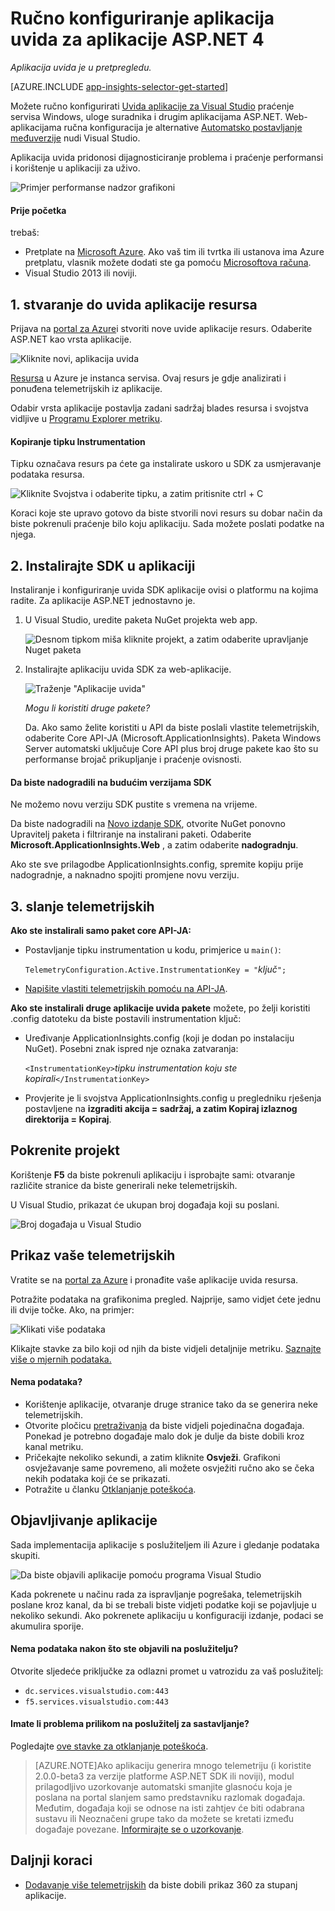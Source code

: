<properties
    pageTitle="Aplikacijske usluge uvida za Windows i uloge suradnika | Microsoft Azure"
    description="Ručno dodavanje uvida SDK aplikacije ASP.NET aplikacija radi analize korištenja, dostupnost i performanse."
    services="application-insights"
    documentationCenter=".net"
    authors="alancameronwills"
    manager="douge"/>

<tags
    ms.service="application-insights"
    ms.workload="tbd"
    ms.tgt_pltfrm="ibiza"
    ms.devlang="na"
    ms.topic="get-started-article"
    ms.date="08/30/2016"
    ms.author="awills"/>


# <a name="manually-configure-application-insights-for-aspnet-4-applications"></a>Ručno konfiguriranje aplikacija uvida za aplikacije ASP.NET 4

*Aplikacija uvida je u pretpregledu.*

[AZURE.INCLUDE [app-insights-selector-get-started](../../includes/app-insights-selector-get-started.md)]

Možete ručno konfigurirati [Uvida aplikacije za Visual Studio](app-insights-overview.md) praćenje servisa Windows, uloge suradnika i drugim aplikacijama ASP.NET. Web-aplikacijama ručna konfiguracija je alternative [Automatsko postavljanje međuverzije](app-insights-asp-net.md) nudi Visual Studio.

Aplikacija uvida pridonosi dijagnosticiranje problema i praćenje performansi i korištenje u aplikaciji za uživo.

![Primjer performanse nadzor grafikoni](./media/app-insights-windows-services/10-perf.png)


#### <a name="before-you-start"></a>Prije početka

trebaš:

* Pretplate na [Microsoft Azure](http://azure.com). Ako vaš tim ili tvrtka ili ustanova ima Azure pretplatu, vlasnik možete dodati ste ga pomoću [Microsoftova računa](http://live.com).
* Visual Studio 2013 ili noviji.



## <a name="add"></a>1. stvaranje do uvida aplikacije resursa

Prijava na [portal za Azure](https://portal.azure.com/)i stvoriti nove uvide aplikacije resurs. Odaberite ASP.NET kao vrsta aplikacije.

![Kliknite novi, aplikacija uvida](./media/app-insights-windows-services/01-new-asp.png)

[Resursa](app-insights-resources-roles-access-control.md) u Azure je instanca servisa. Ovaj resurs je gdje analizirati i ponuđena telemetrijskih iz aplikacije.

Odabir vrsta aplikacije postavlja zadani sadržaj blades resursa i svojstva vidljive u [Programu Explorer metriku](app-insights-metrics-explorer.md).

#### <a name="copy-the-instrumentation-key"></a>Kopiranje tipku Instrumentation

Tipku označava resurs pa ćete ga instalirate uskoro u SDK za usmjeravanje podataka resursa.

![Kliknite Svojstva i odaberite tipku, a zatim pritisnite ctrl + C](./media/app-insights-windows-services/02-props-asp.png)

Koraci koje ste upravo gotovo da biste stvorili novi resurs su dobar način da biste pokrenuli praćenje bilo koju aplikaciju. Sada možete poslati podatke na njega.

## <a name="sdk"></a>2. Instalirajte SDK u aplikaciji

Instaliranje i konfiguriranje uvida SDK aplikacije ovisi o platformu na kojima radite. Za aplikacije ASP.NET jednostavno je.

1. U Visual Studio, uredite paketa NuGet projekta web app.

    ![Desnom tipkom miša kliknite projekt, a zatim odaberite upravljanje Nuget paketa](./media/app-insights-windows-services/03-nuget.png)

2. Instalirajte aplikaciju uvida SDK za web-aplikacije.

    ![Traženje "Aplikacije uvida"](./media/app-insights-windows-services/04-ai-nuget.png)

    *Mogu li koristiti druge pakete?*

    Da. Ako samo želite koristiti u API da biste poslali vlastite telemetrijskih, odaberite Core API-JA (Microsoft.ApplicationInsights). Paketa Windows Server automatski uključuje Core API plus broj druge pakete kao što su performanse brojač prikupljanje i praćenje ovisnosti. 

#### <a name="to-upgrade-to-future-sdk-versions"></a>Da biste nadogradili na budućim verzijama SDK

Ne možemo novu verziju SDK pustite s vremena na vrijeme.

Da biste nadogradili na [Novo izdanje SDK](https://github.com/Microsoft/ApplicationInsights-dotnet-server/releases/), otvorite NuGet ponovno Upravitelj paketa i filtriranje na instalirani paketi. Odaberite **Microsoft.ApplicationInsights.Web** , a zatim odaberite **nadogradnju**.

Ako ste sve prilagodbe ApplicationInsights.config, spremite kopiju prije nadogradnje, a naknadno spojiti promjene novu verziju.


## <a name="3-send-telemetry"></a>3. slanje telemetrijskih


**Ako ste instalirali samo paket core API-JA:**

* Postavljanje tipku instrumentation u kodu, primjerice u `main()`: 

    `TelemetryConfiguration.Active.InstrumentationKey = "`*ključ*`";` 

* [Napišite vlastiti telemetrijskih pomoću na API-JA](app-insights-api-custom-events-metrics.md#ikey).


**Ako ste instalirali druge aplikacije uvida pakete** možete, po želji koristiti .config datoteku da biste postavili instrumentation ključ:

* Uređivanje ApplicationInsights.config (koji je dodan po instalaciju NuGet). Posebni znak ispred nje oznaka zatvaranja:

    `<InstrumentationKey>`*tipku instrumentation koju ste kopirali*`</InstrumentationKey>`

* Provjerite je li svojstva ApplicationInsights.config u pregledniku rješenja postavljene na **izgraditi akcija = sadržaj, a zatim Kopiraj izlaznog direktorija = Kopiraj**.




## <a name="run"></a>Pokrenite projekt

Korištenje **F5** da biste pokrenuli aplikaciju i isprobajte sami: otvaranje različite stranice da biste generirali neke telemetrijskih.

U Visual Studio, prikazat će ukupan broj događaja koji su poslani.

![Broj događaja u Visual Studio](./media/app-insights-windows-services/appinsights-09eventcount.png)

## <a name="monitor"></a>Prikaz vaše telemetrijskih

Vratite se na [portal za Azure](https://portal.azure.com/) i pronađite vaše aplikacije uvida resursa.


Potražite podataka na grafikonima pregled. Najprije, samo vidjet ćete jednu ili dvije točke. Ako, na primjer:

![Klikati više podataka](./media/app-insights-windows-services/12-first-perf.png)

Klikajte stavke za bilo koji od njih da biste vidjeli detaljnije metriku. [Saznajte više o mjernih podataka.](app-insights-web-monitor-performance.md)

#### <a name="no-data"></a>Nema podataka?

* Korištenje aplikacije, otvaranje druge stranice tako da se generira neke telemetrijskih.
* Otvorite pločicu [pretraživanja](app-insights-diagnostic-search.md) da biste vidjeli pojedinačna događaja. Ponekad je potrebno događaje malo dok je dulje da biste dobili kroz kanal metriku.
* Pričekajte nekoliko sekundi, a zatim kliknite **Osvježi**. Grafikoni osvježavanje same povremeno, ali možete osvježiti ručno ako se čeka nekih podataka koji će se prikazati.
* Potražite u članku [Otklanjanje poteškoća](app-insights-troubleshoot-faq.md).

## <a name="publish-your-app"></a>Objavljivanje aplikacije

Sada implementacija aplikacije s poslužiteljem ili Azure i gledanje podataka skupiti.

![Da biste objavili aplikacije pomoću programa Visual Studio](./media/app-insights-windows-services/15-publish.png)

Kada pokrenete u načinu rada za ispravljanje pogrešaka, telemetrijskih poslane kroz kanal, da bi se trebali biste vidjeti podatke koji se pojavljuje u nekoliko sekundi. Ako pokrenete aplikaciju u konfiguraciji izdanje, podaci se akumulira sporije.

#### <a name="no-data-after-you-publish-to-your-server"></a>Nema podataka nakon što ste objavili na poslužitelju?

Otvorite sljedeće priključke za odlazni promet u vatrozidu za vaš poslužitelj:

+ `dc.services.visualstudio.com:443`
+ `f5.services.visualstudio.com:443`


#### <a name="trouble-on-your-build-server"></a>Imate li problema prilikom na poslužitelj za sastavljanje?

Pogledajte [ove stavke za otklanjanje poteškoća](app-insights-asp-net-troubleshoot-no-data.md#NuGetBuild).

> [AZURE.NOTE]Ako aplikaciju generira mnogo telemetriju (i koristite 2.0.0-beta3 za verzije platforme ASP.NET SDK ili noviji), modul prilagodljivo uzorkovanje automatski smanjite glasnoću koja je poslana na portal slanjem samo predstavniku razlomak događaja. Međutim, događaja koji se odnose na isti zahtjev će biti odabrana sustavu ili Neoznačeni grupe tako da možete se kretati između događaje povezane. 
> [Informirajte se o uzorkovanje](app-insights-sampling.md).




## <a name="next-steps"></a>Daljnji koraci

* [Dodavanje više telemetrijskih](app-insights-asp-net-more.md) da biste dobili prikaz 360 za stupanj aplikacije.



